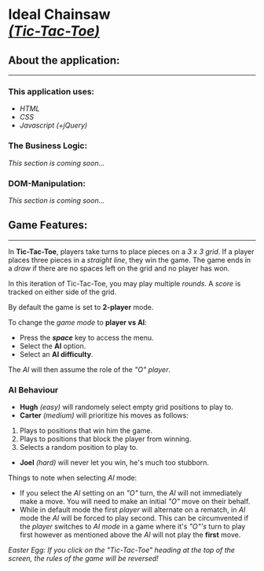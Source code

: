 **Ideal Chainsaw**
<br>
*[(*Tic-Tac-Toe*)](https://tenzang.github.io/ideal-chainsaw/)*
===============================================================================
## **About the application:**
-------------------------------------------------------------------------------
### This application uses:
- *HTML*
- *CSS*
- *Javascript (+jQuery)*

### The Business Logic:
*This section is coming soon...*

### DOM-Manipulation:
*This section is coming soon...*

## **Game Features:**
-------------------------------------------------------------------------------
In **Tic-Tac-Toe**, players take turns to place pieces on a *3 x 3 grid*. If a player places three pieces in a *straight line*, they win the game. The game ends in a *draw* if there are no spaces left on the grid and no player has won.

In this iteration of Tic-Tac-Toe, you may play multiple *rounds*. A *score* is tracked on either side of the grid.

By default the game is set to **2-player** mode.

To change the *game mode* to **player vs AI**:
- Press the ***space*** key to access the menu.
- Select the **AI** option.
- Select an **AI difficulty**.

The *AI* will then assume the role of the *"O" player*.

### AI Behaviour
- **Hugh** *(easy)* will randomely select empty grid positions to play to.
- **Carter** *(medium)* will prioritize his moves as follows:
1. Plays to positions that win him the game.
2. Plays to positions that block the player from winning.
3. Selects a random position to play to.
* **Joel** *(hard)* will never let you win, he's much too stubborn.

Things to note when selecting *AI* mode:
- If you select the *AI* setting on an *"O"* turn, the *AI* will not immediately make a move. You will need to make an initial *"O"* move on their behalf.
- While in default mode the first *player* will alternate on a rematch, in *AI* mode the *AI* will be forced to play second. This can be circumvented if the *player* switches to *AI mode* in a game where it's *"O"'s* turn to play first however as mentioned above the *AI* will not play the **first** move.

*Easter Egg: If you click on the "Tic-Tac-Toe" heading at the top of the screen, the rules of the game will be reversed!*
